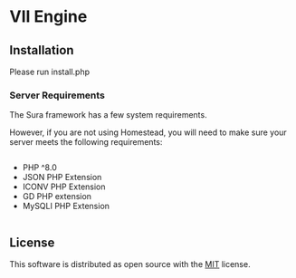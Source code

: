 # VII Engine

<a name="installation"></a>
## Installation

Please run install.php

<a name="server-requirements"></a>
### Server Requirements

The Sura framework has a few system requirements.

However, if you are not using Homestead, you will need to make sure your server meets the following requirements:

<div class="content-list" markdown="1" style="display: flex;flex-direction: column">

- PHP ^8.0
- JSON PHP Extension
- ICONV PHP Extension
- GD PHP extension
- MySQLI PHP Extension
</div>

## License

This software is distributed as open source with the [MIT](https://github.com/semyon492/vii/blob/main/LICENSE) license.
